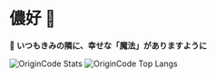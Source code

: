 # 儂好 👋

**🌸 いつもきみの隣に、幸せな「魔法」がありますように**

![OriginCode Stats](https://github-readme-stats.vercel.app/api?username=OriginCode&show_icons=true&theme=dark&include_all_commits=true)
![OriginCode Top Langs](https://github-readme-stats.vercel.app/api/top-langs/?username=OriginCode&exclude_repo=dotfiles&layout=compact&theme=dark)
